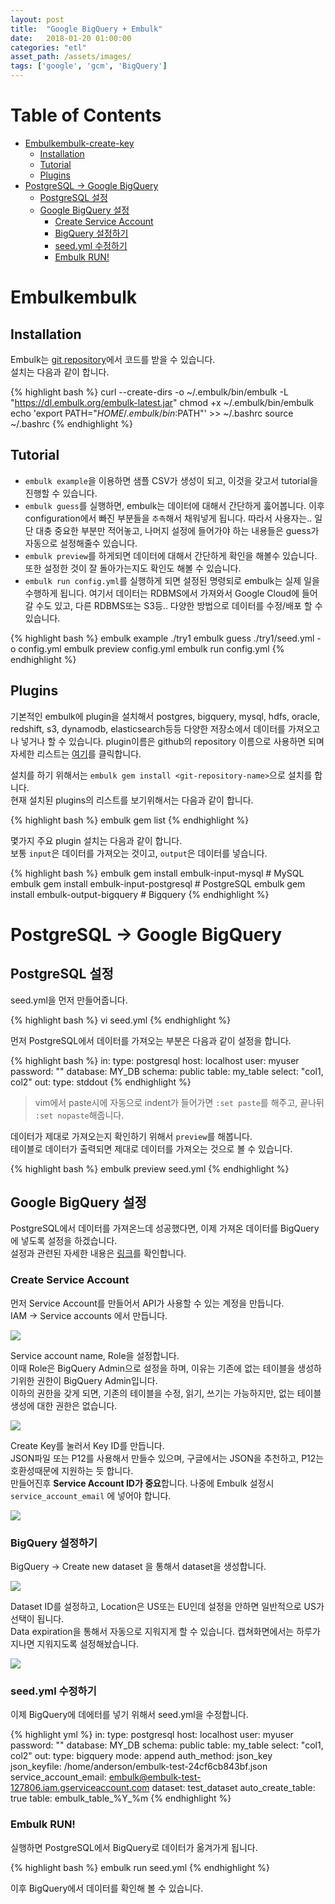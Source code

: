 ```yaml
---
layout: post
title:  "Google BigQuery + Embulk"
date:   2018-01-20 01:00:00
categories: "etl"
asset_path: /assets/images/
tags: ['google', 'gcm', 'BigQuery']
---
```


# Table of Contents

- [Embulkembulk-create-key](#embulkembulk-create-key)
  - [Installation](#installation)
  - [Tutorial](#tutorial)
  - [Plugins](#plugins)
- [PostgreSQL -> Google BigQuery](#postgresql---google-bigquery)
  - [PostgreSQL 설정](#postgresql-%EC%84%A4%EC%A0%95)
  - [Google BigQuery 설정](#google-bigquery-%EC%84%A4%EC%A0%95)
    - [Create Service Account](#create-service-account)
    - [BigQuery 설정하기](#bigquery-%EC%84%A4%EC%A0%95%ED%95%98%EA%B8%B0)
    - [seed.yml 수정하기](#seedyml-%EC%88%98%EC%A0%95%ED%95%98%EA%B8%B0)
    - [Embulk RUN!](#embulk-run)


# Embulkembulk

## Installation

Embulk는 [git repository](https://github.com/embulk/embulk)에서 코드를 받을 수 있습니다.<br>
설치는 다음과 같이 합니다.

{% highlight bash %}
curl --create-dirs -o ~/.embulk/bin/embulk -L "https://dl.embulk.org/embulk-latest.jar"
chmod +x ~/.embulk/bin/embulk
echo 'export PATH="$HOME/.embulk/bin:$PATH"' >> ~/.bashrc
source ~/.bashrc
{% endhighlight %}

## Tutorial

* `embulk example`을 이용하면 샘플 CSV가 생성이 되고, 이것을 갖고서 tutorial을 진행할 수 있습니다.<br>
* `embulk guess`를 실행하면, embulk는 데이터에 대해서 간단하게 훓어봅니다. 이후 configuration에서 빠진 부분들을 `추측`해서 채워넣게 됩니다.
따라서 사용자는.. 일단 대충 중요한 부분만 적어놓고, 나머지 설정에 들어가야 하는 내용들은 guess가 자동으로 설정해줄수 있습니다.<br>
* `embulk preview`를 하게되면 데이터에 대해서 간단하게 확인을 해볼수 있습니다. 또한 설정한 것이 잘 돌아가는지도 확인도 해볼 수 있습니다.<br>
* `embulk run config.yml`를 실행하게 되면 설정된 명령되로 embulk는 실제 일을 수행하게 됩니다.
여기서 데이터는 RDBMS에서 가져와서 Google Cloud에 들어갈 수도 있고, 다른 RDBMS또는 S3등.. 다양한 방법으로 데이터를 수정/배포 할 수 있습니다.


{% highlight bash %}
embulk example ./try1
embulk guess ./try1/seed.yml -o config.yml
embulk preview config.yml
embulk run config.yml
{% endhighlight %}

## Plugins

기본적인 embulk에 plugin을 설치해서 postgres, bigquery, mysql, hdfs, oracle, redshift, s3, dynamodb, elasticsearch등등
다양한 저장소에서 데이터를 가져오고나 넣거나 할 수 있습니다. plugin이름은 github의 repository 이름으로 사용하면 되며 자세한 리스트는 [여기](http://www.embulk.org/plugins/)를 클릭합니다.

설치를 하기 위해서는 `embulk gem install <git-repository-name>`으로 설치를 합니다.<br>
현재 설치된 plugins의 리스트를 보기위해서는 다음과 같이 합니다.

{% highlight bash %}
embulk gem list
{% endhighlight %}

몇가지 주요 plugin 설치는 다음과 같이 합니다.<br>
보통 `input`은 데이터를 가져오는 것이고, `output`은 데이터를 넣습니다.

{% highlight bash %}
embulk gem install embulk-input-mysql # MySQL
embulk gem install embulk-input-postgresql # PostgreSQL
embulk gem install embulk-output-bigquery # Bigquery
{% endhighlight %}



# PostgreSQL -> Google BigQuery


## PostgreSQL 설정

seed.yml을 먼저 만들어줍니다.

{% highlight bash %}
vi seed.yml
{% endhighlight %}

먼저 PostgreSQL에서 데이터를 가져오는 부분은 다음과 같이 설정을 합니다.

{% highlight bash %}
in:
  type: postgresql
  host: localhost
  user: myuser
  password: ""
  database: MY_DB
  schema: public
  table: my_table
  select: "col1, col2"
out:
  type: stddout
{% endhighlight %}

> vim에서 paste시에 자동으로 indent가 들어가면 `:set paste`를 해주고, 끝나뒤 `:set nopaste`해줍니다.

데이터가 제대로 가져오는지 확인하기 위해서 `preview`를 해봅니다.<br>
테이블로 데이터가 출력되면 제대로 데이터를 가져오는 것으로 볼 수 있습니다.

{% highlight bash %}
embulk preview seed.yml
{% endhighlight %}

## Google BigQuery 설정

PostgreSQL에서 데이터를 가져온느데 성공했다면, 이제 가져온 데이터를 BigQuery에 넣도록 설정을 하겠습니다.<br>
설정과 관련된 자세한 내용은 [링크](https://github.com/embulk/embulk-output-bigquery)를 확인합니다.


### Create Service Account

먼저 Service Account를 만들어서 API가 사용할 수 있는 계정을 만듭니다. <br>
IAM -> Service accounts 에서 만듭니다.

<img src="{{ page.asset_path }}embulk-service-account.png" class="img-responsive img-rounded img-fluid">

Service account name, Role을 설정합니다.<br>
이때 Role은 BigQuery Admin으로 설정을 하며, 이유는 기존에 없는 테이블을 생성하기위한 권한이 BigQuery Admin입니다.<br>
이하의 권한을 갖게 되면, 기존의 테이블을 수정, 읽기, 쓰기는 가능하지만, 없는 테이블 생성에 대한 권한은 없습니다.

<img src="{{ page.asset_path }}embulk-service-account-02.png" class="img-responsive img-rounded img-fluid">

Create Key를 눌러서 Key ID를 만듭니다.<br>
JSON파일 또는 P12를 사용해서 만들수 있으며, 구글에서는 JSON을 추천하고, P12는 호환성때문에 지원하는 듯 합니다.<br>
만들어진후 **Service Account ID가 중요**합니다. 나중에 Embulk 설정시 `service_account_email` 에 넣어야 합니다.

<img src="{{ page.asset_path }}embulk-create-key.png" class="img-responsive img-rounded img-fluid">

### BigQuery 설정하기

BigQuery -> Create new dataset 을 통해서 dataset을 생성합니다.

<img src="{{ page.asset_path }}embulk-bigquery-01.png" class="img-responsive img-rounded img-fluid">

Dataset ID를 설정하고, Location은 US또는 EU인데 설정을 안하면 일반적으로 US가 선택이 됩니다. <br>
Data expiration을 통해서 자동으로 지워지게 할 수 있습니다. 캡쳐화면에서는 하루가 지나면 지워지도록 설정해놨습니다.

<img src="{{ page.asset_path }}embulk-bigquery-create-dataset.png" class="img-responsive img-rounded img-fluid">

### seed.yml 수정하기

이제 BigQuery에 데에터를 넣기 위해서 seed.yml을 수정합니다.

{% highlight yml %}
in:
  type: postgresql
  host: localhost
  user: myuser
  password: ""
  database: MY_DB
  schema: public
  table: my_table
  select: "col1, col2"
out:
  type: bigquery
  mode: append
  auth_method: json_key
  json_keyfile: /home/anderson/embulk-test-24cf6cb843bf.json
  service_account_email: embulk@embulk-test-127806.iam.gserviceaccount.com
  dataset: test_dataset
  auto_create_table: true
  table: embulk_table_%Y_%m
{% endhighlight %}

### Embulk RUN!

실행하면 PostgreSQL에서 BigQuery로 데이터가 옮겨가게 됩니다.

{% highlight bash %}
embulk run seed.yml
{% endhighlight %}


이후 BigQuery에서 데이터를 확인해 볼 수 있습니다.